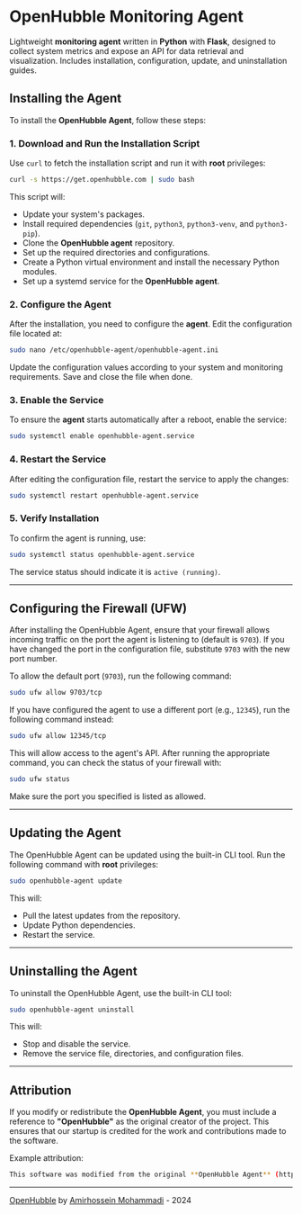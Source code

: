 # OpenHubble Monitoring Agent

Lightweight **monitoring agent** written in **Python** with **Flask**, designed to collect system metrics and expose an API for data retrieval and visualization. Includes installation, configuration, update, and uninstallation guides.

## Installing the Agent

To install the **OpenHubble Agent**, follow these steps:

### 1. Download and Run the Installation Script

Use `curl` to fetch the installation script and run it with **root** privileges:

```bash
curl -s https://get.openhubble.com | sudo bash
```

This script will:

- Update your system's packages.
- Install required dependencies (`git`, `python3`, `python3-venv`, and `python3-pip`).
- Clone the **OpenHubble agent** repository.
- Set up the required directories and configurations.
- Create a Python virtual environment and install the necessary Python modules.
- Set up a systemd service for the **OpenHubble agent**.

### 2. Configure the Agent

After the installation, you need to configure the **agent**. Edit the configuration file located at:

```bash
sudo nano /etc/openhubble-agent/openhubble-agent.ini
```

Update the configuration values according to your system and monitoring requirements. Save and close the file when done.

### 3. Enable the Service

To ensure the **agent** starts automatically after a reboot, enable the service:

```bash
sudo systemctl enable openhubble-agent.service
```

### 4. Restart the Service

After editing the configuration file, restart the service to apply the changes:

```bash
sudo systemctl restart openhubble-agent.service
```

### 5. Verify Installation

To confirm the agent is running, use:

```bash
sudo systemctl status openhubble-agent.service
```

The service status should indicate it is `active (running)`.

---

## Configuring the Firewall (UFW)

After installing the OpenHubble Agent, ensure that your firewall allows incoming traffic on the port the agent is listening to (default is `9703`). If you have changed the port in the configuration file, substitute `9703` with the new port number.

To allow the default port (`9703`), run the following command:

```bash
sudo ufw allow 9703/tcp
```

If you have configured the agent to use a different port (e.g., `12345`), run the following command instead:

```bash
sudo ufw allow 12345/tcp
```

This will allow access to the agent's API. After running the appropriate command, you can check the status of your firewall with:

```bash
sudo ufw status
```

Make sure the port you specified is listed as allowed.

---

## Updating the Agent

The OpenHubble Agent can be updated using the built-in CLI tool. Run the following command with **root** privileges:

```bash
sudo openhubble-agent update
```

This will:

- Pull the latest updates from the repository.
- Update Python dependencies.
- Restart the service.

---

## Uninstalling the Agent

To uninstall the OpenHubble Agent, use the built-in CLI tool:

```bash
sudo openhubble-agent uninstall
```

This will:

- Stop and disable the service.
- Remove the service file, directories, and configuration files.

---

## Attribution

If you modify or redistribute the **OpenHubble Agent**, you must include a reference to **"OpenHubble"** as the original creator of the project. This ensures that our startup is credited for the work and contributions made to the software.

Example attribution:

```bash
This software was modified from the original **OpenHubble Agent** (https://github.com/OpenHubble/agent).
```

---

[OpenHubble](https://openhubble.com) by [Amirhossein Mohammadi](https://amirhossein.info) - 2024